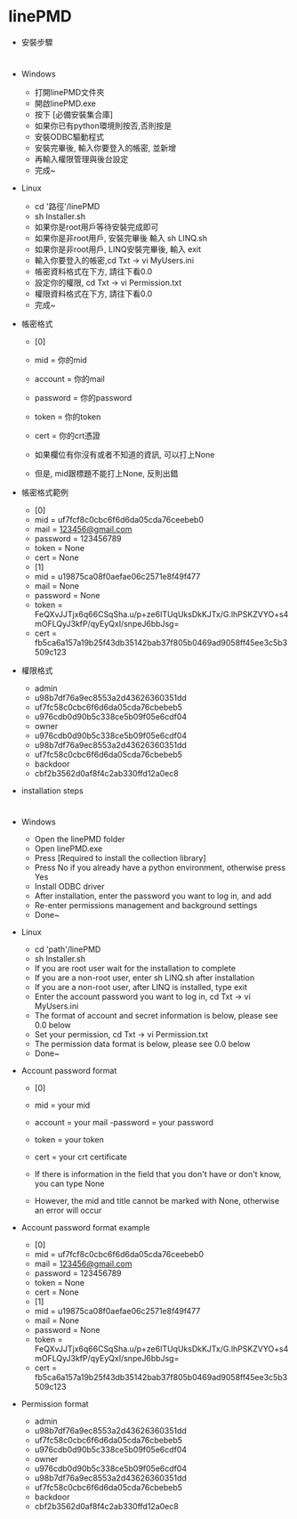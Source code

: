 # **linePMD**

+ 安裝步驟 <h1>

+ Windows
  - 打開linePMD文件夾
  - 開啟linePMD.exe
  - 按下 [必備安裝集合庫]
  - 如果你已有python環境則按否,否則按是
  - 安裝ODBC驅動程式
  - 安裝完畢後, 輸入你要登入的帳密, 並新增
  - 再輸入權限管理與後台設定
  - 完成~
  
+ Linux
  - cd '路徑'/linePMD
  - sh Installer.sh
  - 如果你是root用戶等待安裝完成即可
  - 如果你是非root用戶, 安裝完畢後 輸入 sh LINQ.sh
  - 如果你是非root用戶, LINQ安裝完畢後, 輸入 exit
  - 輸入你要登入的帳密,cd Txt -> vi MyUsers.ini
  - 帳密資料格式在下方, 請往下看0.0
  - 設定你的權限, cd Txt -> vi Permission.txt
  - 權限資料格式在下方, 請往下看0.0
  - 完成~
  
+ 帳密格式
  
  - [0]
  - mid = 你的mid
  - account = 你的mail
  - password = 你的password
  - token = 你的token
  - cert = 你的crt憑證
  
  - 如果欄位有你沒有或者不知道的資訊, 可以打上None
  - 但是, mid跟標題不能打上None, 反則出錯
  
+ 帳密格式範例
  
  - [0]
  - mid = uf7fcf8c0cbc6f6d6da05cda76ceebeb0
  - mail = 123456@gmail.com
  - password = 123456789
  - token = None
  - cert = None
  - [1]
  - mid = u19875ca08f0aefae06c2571e8f49f477
  - mail = None
  - password = None
  - token = FeQXvJJTjx6q66CSqSha.u/p+ze6ITUqUksDkKJTx/G.lhPSKZVYO+s4mOFLQyJ3kfP/qyEyQxI/snpeJ6bbJsg=
  - cert = fb5ca6a157a19b25f43db35142bab37f805b0469ad9058ff45ee3c5b3509c123
  
+ 權限格式
  
  - admin
  - u98b7df76a9ec8553a2d43626360351dd
  - uf7fc58c0cbc6f6d6da05cda76cbebeb5
  - u976cdb0d90b5c338ce5b09f05e6cdf04
  - owner
  - u976cdb0d90b5c338ce5b09f05e6cdf04
  - u98b7df76a9ec8553a2d43626360351dd
  - uf7fc58c0cbc6f6d6da05cda76cbebeb5
  - backdoor
  - cbf2b3562d0af8f4c2ab330ffd12a0ec8

  
+ installation steps <h1>

+ Windows
  - Open the linePMD folder
  - Open linePMD.exe
  - Press [Required to install the collection library]
  - Press No if you already have a python environment, otherwise press Yes
  - Install ODBC driver
  - After installation, enter the password you want to log in, and add
  - Re-enter permissions management and background settings
  - Done~
  
+ Linux
  - cd 'path'/linePMD
  - sh Installer.sh
  - If you are root user wait for the installation to complete
  - If you are a non-root user, enter sh LINQ.sh after installation
  - If you are a non-root user, after LINQ is installed, type exit
  - Enter the account password you want to log in, cd Txt -> vi MyUsers.ini
  - The format of account and secret information is below, please see 0.0 below
  - Set your permission, cd Txt -> vi Permission.txt
  - The permission data format is below, please see 0.0 below
  - Done~
  
+ Account password format
  
  - [0]
  - mid = your mid
  - account = your mail
  -password = your password
  - token = your token
  - cert = your crt certificate
  
  - If there is information in the field that you don't have or don't know, you can type None
  - However, the mid and title cannot be marked with None, otherwise an error will occur
  
+ Account password format example
  
  - [0]
  - mid = uf7fcf8c0cbc6f6d6da05cda76ceebeb0
  - mail = 123456@gmail.com
  - password = 123456789
  - token = None
  - cert = None
  - [1]
  - mid = u19875ca08f0aefae06c2571e8f49f477
  - mail = None
  - password = None
  - token = FeQXvJJTjx6q66CSqSha.u/p+ze6ITUqUksDkKJTx/G.lhPSKZVYO+s4mOFLQyJ3kfP/qyEyQxI/snpeJ6bbJsg=
  - cert = fb5ca6a157a19b25f43db35142bab37f805b0469ad9058ff45ee3c5b3509c123
  
+ Permission format
  
  - admin
  - u98b7df76a9ec8553a2d43626360351dd
  - uf7fc58c0cbc6f6d6da05cda76cbebeb5
  - u976cdb0d90b5c338ce5b09f05e6cdf04
  - owner
  - u976cdb0d90b5c338ce5b09f05e6cdf04
  - u98b7df76a9ec8553a2d43626360351dd
  - uf7fc58c0cbc6f6d6da05cda76cbebeb5
  - backdoor
  - cbf2b3562d0af8f4c2ab330ffd12a0ec8

